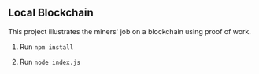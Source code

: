 ## Local Blockchain
This project illustrates the miners' job on a blockchain using proof of work.

1. Run `npm install`

2. Run `node index.js` 

